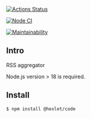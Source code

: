 
[![Actions Status](https://github.com/NatashaElistratova/frontend-project-11/workflows/hexlet-check/badge.svg)](https://github.com/NatashaElistratova/frontend-project-11/actions)

[![Node CI](https://github.com/NatashaElistratova/frontend-project-11/actions/workflows/nodejs.yml/badge.svg)](https://github.com/NatashaElistratova/frontend-project-11/workflows/nodejs.yml)

[![Maintainability](https://api.codeclimate.com/v1/badges/998393db545166afb13e/maintainability)](https://codeclimate.com/github/NatashaElistratova/frontend-project-11/maintainability)

## Intro
RSS aggregator

Node.js version > 18  is required.

## Install

```bash
$ npm install @hexlet/code
```